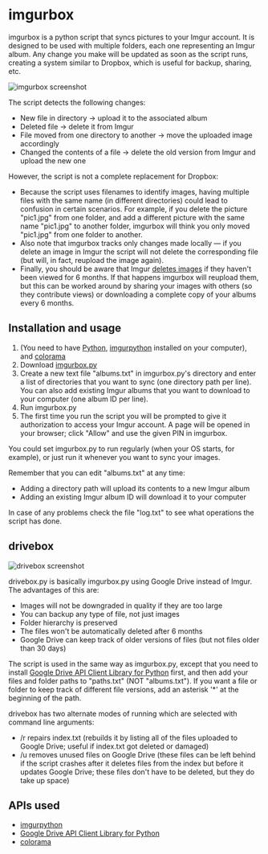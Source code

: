 imgurbox
========

imgurbox is a python script that syncs pictures to your Imgur account. It is designed to be used with multiple folders, each one representing an Imgur album. Any change you make will be updated as soon as the script runs, creating a system similar to Dropbox, which is useful for backup, sharing, etc.

![imgurbox screenshot](http://i.imgur.com/adjvGAX.png)

The script detects the following changes:
* New file in directory -> upload it to the associated album
* Deleted file -> delete it from Imgur
* File moved from one directory to another -> move the uploaded image accordingly
* Changed the contents of a file -> delete the old version from Imgur and upload the new one

However, the script is not a complete replacement for Dropbox:
* Because the script uses filenames to identify images, having multiple files with the same name (in different directories) could lead to confusion in certain scenarios. For example, if you delete the picture "pic1.jpg" from one folder, and add a different picture with the same name "pic1.jpg" to another folder, imgurbox will think you only moved "pic1.jpg" from one folder to another.
* Also note that imgurbox tracks only changes made locally — if you delete an image in Imgur the script will not delete the corresponding file (but will, in fact, reupload the image again).
* Finally, you should be aware that Imgur [deletes images](http://imgur.com/faq#long) if they haven't been viewed for 6 months. If that happens imgurbox will reupload them, but this can be worked around by sharing your images with others (so they contribute views) or downloading a complete copy of your albums every 6 months.


Installation and usage
-----------------------
1. (You need to have [Python](https://www.python.org/download), [imgurpython](https://github.com/Imgur/imgurpython) installed on your computer), and [colorama](https://pypi.python.org/pypi/colorama)
2. Download [imgurbox.py](https://github.com/Winterstark/imgurbox/blob/master/imgurbox.py)
3. Create a new text file "albums.txt" in imgurbox.py's directory and enter a list of directories that you want to sync (one directory path per line). You can also add existing Imgur albums that you want to download to your computer (one album ID per line).
4. Run imgurbox.py
5. The first time you run the script you will be prompted to give it authorization to access your Imgur account. A page will be opened in your browser; click "Allow" and use the given PIN in imgurbox.

You could set imgurbox.py to run regularly (when your OS starts, for example), or just run it whenever you want to sync your images.

Remember that you can edit "albums.txt" at any time:
* Adding a directory path will upload its contents to a new Imgur album
* Adding an existing Imgur album ID will download it to your computer

In case of any problems check the file "log.txt" to see what operations the script has done.


drivebox
----------

![drivebox screenshot](http://i.imgur.com/DJOwWDj.png)

drivebox.py is basically imgurbox.py using Google Drive instead of Imgur. The advantages of this are:
* Images will not be downgraded in quality if they are too large
* You can backup any type of file, not just images
* Folder hierarchy is preserved
* The files won't be automatically deleted after 6 months
* Google Drive can keep track of older versions of files (but not files older than 30 days)

The script is used in the same way as imgurbox.py, except that you need to install [Google Drive API Client Library for Python](https://developers.google.com/api-client-library/python/start/installation) first, and then add your files and folder paths to "paths.txt" (NOT "albums.txt"). If you want a file or folder to keep track of different file versions, add an asterisk '*' at the beginning of the path.

drivebox has two alternate modes of running which are selected with command line arguments:
* /r repairs index.txt (rebuilds it by listing all of the files uploaded to Google Drive; useful if index.txt got deleted or damaged)
* /u removes unused files on Google Drive (these files can be left behind if the script crashes after it deletes files from the index but before it updates Google Drive; these files don't have to be deleted, but they do take up space)


APIs used
----------

* [imgurpython](https://github.com/Imgur/imgurpython)
* [Google Drive API Client Library for Python](https://developers.google.com/api-client-library/python/start/installation)
* [colorama](https://pypi.python.org/pypi/colorama)